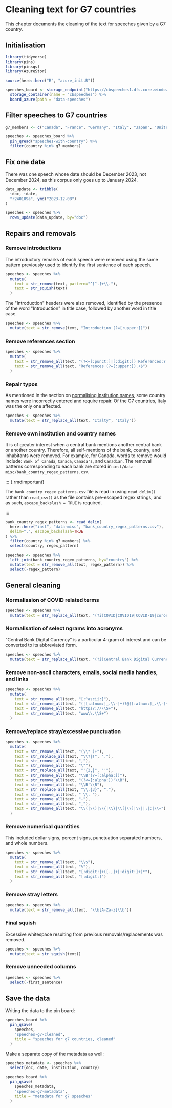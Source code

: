 

# Cleaning text for G7 countries

This chapter documents the cleaning of the text for speeches given by a G7 country.

## Initialisation


``` r
library(tidyverse)
library(pins)
library(pinsqs)
library(AzureStor)

source(here::here("R", "azure_init.R"))

speeches_board <- storage_endpoint("https://cbspeeches1.dfs.core.windows.net/", token=token) %>%
  storage_container(name = "cbspeeches") %>%
  board_azure(path = "data-speeches")
```

## Filter speeches to G7 countries


``` r
g7_members <- c("Canada", "France", "Germany", "Italy", "Japan", "United Kingdom", "United States")

speeches <- speeches_board %>%
  pin_qread("speeches-with-country") %>%
  filter(country %in% g7_members)
```

## Fix one date

There was one speech whose date should be December 2023, not December 2024, as this corpus only goes
up to January 2024.


``` r
data_update <- tribble(
  ~doc, ~date,
  "r240109a", ymd("2023-12-08")
)

speeches <- speeches %>%
  rows_update(data_update, by="doc")
```

## Repairs and removals

### Remove introductions

The introductory remarks of each speech were removed using the same pattern previously used to
identify the first sentence of each speech.


``` r
speeches <- speeches %>%
  mutate(
    text = str_remove(text, pattern="^[^.]+\\."),
    text = str_squish(text)
  )
```

The "Introduction" headers were also removed, identified by the presence of the word "Introduction"
in title case, followed by another word in title case.


``` r
speeches <- speeches %>%
  mutate(text = str_remove(text, "Introduction (?=[:upper:])"))
```

### Remove references section


``` r
speeches <- speeches %>%
  mutate(
    text = str_remove_all(text, "(?<=[:punct:]|[:digit:]) References:? .+$"),
    text = str_remove_all(text, "References (?=[:upper:]).+$")
  )
```

### Repair typos

As mentioned in the section on [normalising institution names](#normalise-institution-names), some
country names were incorrectly entered and require repair. Of the G7 countries, Italy was the only
one affected.


``` r
speeches <- speeches %>%
  mutate(text = str_replace_all(text, "Italty", "Italy"))
```

### Remove own institution and country names

It is of greater interest when a central bank mentions another central bank or another country.
Therefore, all self-mentions of the bank, country, and inhabitants were removed. For example, for
Canada, words to remove would include: `Bank of Canada`, `Canada`, `Canada's`, and `Canadian`. The
removal patterns corresponding to each bank are stored in
`inst/data-misc/bank_country_regex_patterns.csv`.

::: {.rmdimportant}

The `bank_country_regex_patterns.csv` file is read in using `read_delim()` rather than `read_csv()`
as the file contains pre-escaped regex strings, and as such, `escape_backslash = TRUE` is required.

:::


``` r
bank_country_regex_patterns <- read_delim(
  here::here("inst", "data-misc", "bank_country_regex_patterns.csv"),
  delim=",", escape_backslash=TRUE
) %>%
  filter(country %in% g7_members) %>%
  select(country, regex_pattern)

speeches <- speeches %>%
  left_join(bank_country_regex_patterns, by="country") %>%
  mutate(text = str_remove_all(text, regex_pattern)) %>%
  select(-regex_pattern)
```

## General cleaning

### Normalisaion of COVID related terms


``` r
speeches <- speeches %>%
  mutate(text = str_replace_all(text, "(?i)COVID|COVID19|COVID-19|coronavirus", "COVID"))
```

### Normalisation of select ngrams into acronyms

"Central Bank Digital Currency" is a particular 4-gram of interest and can be converted to its
abbreviated form.


``` r
speeches <- speeches %>%
  mutate(text = str_replace_all(text, "(?i)Central Bank Digital Currency", "CBDC"))
```

### Remove non-ascii characters, emails, social media handles, and links


``` r
speeches <- speeches %>%
  mutate(
    text = str_remove_all(text, "[:^ascii:]"),
    text = str_remove_all(text, "([[:alnum:]_.\\-]+)?@[[:alnum:]_.\\-]+"),
    text = str_remove_all(text, "https?://\\S+"),
    text = str_remove_all(text, "www\\.\\S+")
  )
```

### Remove/replace stray/excessive punctuation


``` r
speeches <- speeches %>%
  mutate(
    text = str_remove_all(text, "(\\* )+"),
    text = str_replace_all(text, "\\?|!", "."),
    text = str_remove_all(text, ","),
    text = str_remove_all(text, "\""),
    text = str_replace_all(text, "'{2,}", "'"),
    text = str_remove_all(text, "\\B'(?=[:alpha:])"),
    text = str_remove_all(text, "(?<=[:alpha:])'\\B"),
    text = str_remove_all(text, "\\B'\\B"),
    text = str_replace_all(text, "\\.{3}", "."),
    text = str_remove_all(text, " \\. "),
    text = str_remove_all(text, "-"),
    text = str_remove_all(text, "_"),
    text = str_remove_all(text, "\\(|\\)|\\{|\\}|\\[|\\]|\\||;|:|\\+")
  )
```

### Remove numerical quantities

This included dollar signs, percent signs, punctuation separated numbers, and whole numbers.


``` r
speeches <- speeches %>%
  mutate(
    text = str_remove_all(text, "\\$"),
    text = str_remove_all(text, "%"),
    text = str_remove_all(text, "[:digit:]+([.,]+[:digit:]+)*"),
    text = str_remove_all(text, "[:digit:]")
  )
```

### Remove stray letters


``` r
speeches <- speeches %>%
  mutate(text = str_remove_all(text, "\\b[A-Za-z]\\b"))
```

### Final squish

Excessive whitespace resulting from previous removals/replacements was removed.


``` r
speeches <- speeches %>%
  mutate(text = str_squish(text))
```

### Remove unneeded columns


``` r
speeches <- speeches %>%
  select(-first_sentence)
```

## Save the data

Writing the data to the pin board:


``` r
speeches_board %>%
  pin_qsave(
    speeches,
    "speeches-g7-cleaned",
    title = "speeches for g7 countries, cleaned"
  )
```

Make a separate copy of the metadata as well:


``` r
speeches_metadata <- speeches %>%
  select(doc, date, institution, country)

speeches_board %>%
  pin_qsave(
    speeches_metadata,
    "speeches-g7-metadata",
    title = "metadata for g7 speeches"
  )
```
